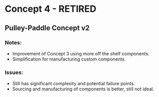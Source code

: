 # Concept 4 - RETIRED
## Pulley-Paddle Concept v2

### Notes:
- Improvement of Concept 3 using more off the shelf components.
- Simplification for manufacturing custom components.

### Issues:
- Still has significant complexity and potential failure points.
- Sourcing and manufacturing of components is better, still not ideal.
